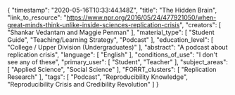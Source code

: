 {
    "timestamp": "2020-05-16T10:33:44.148Z",
    "title": "The Hidden Brain",
    "link_to_resource": "https://www.npr.org/2016/05/24/477921050/when-great-minds-think-unlike-inside-sciences-replication-crisis",
    "creators": [
        "Shankar Vedantam and Maggie Penman"
    ],
    "material_type": [
        "Student Guide",
        "Teaching/Learning Strategy",
        "Podcast"
    ],
    "education_level": [
        "College / Upper Division (Undergraduates)"
    ],
    "abstract": "A podcast about replication crisis",
    "language": [
        "English"
    ],
    "conditions_of_use": "I don't see any of these",
    "primary_user": [
        "Student",
        "Teacher"
    ],
    "subject_areas": [
        "Applied Science",
        "Social Science"
    ],
    "FORRT_clusters": [
        "Replication Research"
    ],
    "tags": [
        "Podcast",
        "Reproducibility Knowledge",
        "Reproducibility Crisis and Credibility Revolution"
    ]
}